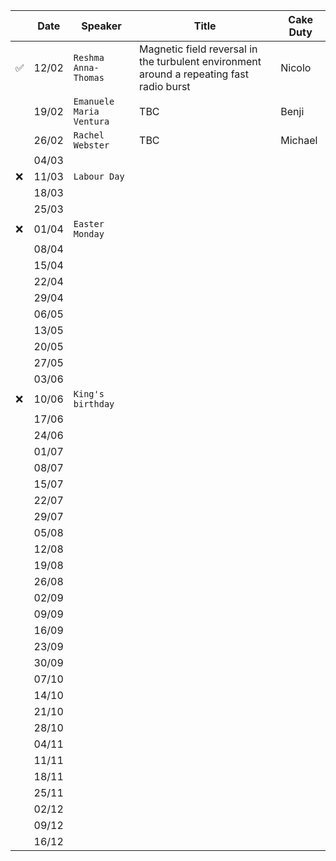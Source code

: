 | | Date | Speaker | Title | Cake Duty |
| --- | --- | --- | --- | --- |
| ✅  | 12/02 | `Reshma Anna-Thomas` | Magnetic field reversal in the turbulent environment around a repeating fast radio burst | Nicolo |
| | 19/02 | `Emanuele Maria Ventura` | TBC | Benji |
| | 26/02 | `Rachel Webster` | TBC | Michael |
| | 04/03 | | | |
| ❌ | 11/03 | `Labour Day` | | |
| | 18/03 | | | |
| | 25/03 | | | |
| ❌ | 01/04 | `Easter Monday` | | |
| | 08/04 | | | |
| | 15/04 | | | |
| | 22/04 | | | |
| | 29/04 | | | |
| | 06/05 | | | |
| | 13/05 | | | |
| | 20/05 | | | |
| | 27/05 | | | |
| | 03/06 | | | |
| ❌ | 10/06 | `King's birthday` | | |
| | 17/06 | | | |
| | 24/06 | | | |
| | 01/07 | | | |
| | 08/07 | | | |
| | 15/07 | | | |
| | 22/07 | | | |
| | 29/07 | | | |
| | 05/08 | | | |
| | 12/08 | | | |
| | 19/08 | | | |
| | 26/08 | | | |
| | 02/09 | | | |
| | 09/09 | | | |
| | 16/09 | | | |
| | 23/09 | | | |
| | 30/09 | | | |
| | 07/10 | | | |
| | 14/10 | | | |
| | 21/10 | | | |
| | 28/10 | | | |
| | 04/11 | | | |
| | 11/11 | | | |
| | 18/11 | | | |
| | 25/11 | | | |
| | 02/12 | | | |
| | 09/12 | | | |
| | 16/12 | | | |
